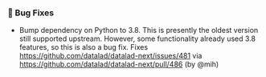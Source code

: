 ### 🐛 Bug Fixes

- Bump dependency on Python to 3.8. This is presently the oldest version
  still supported upstream. However, some functionality already used
  3.8 features, so this is also a bug fix.
  Fixes https://github.com/datalad/datalad-next/issues/481 via
  https://github.com/datalad/datalad-next/pull/486 (by @mih)
